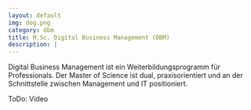 ```yaml
---
layout: default
img: dog.png
category: dbm
title: M.Sc. Digital Business Management (DBM)
description: |
---
```


Digital Business Management ist ein Weiterbildungsprogramm für Professionals. Der Master of Science ist dual, praxisorientiert und an der Schnittstelle zwischen Management und IT positioniert. 
<!-- zuviel Text 
Digital Business Management umfasst ein hochwertiges und berufsbegleitendes Studium zu Kernthemen der digitalen Transformation. Weitere Infos auf http://www.hhz.de/master/digital-business-management/.
-->

ToDo: Video
